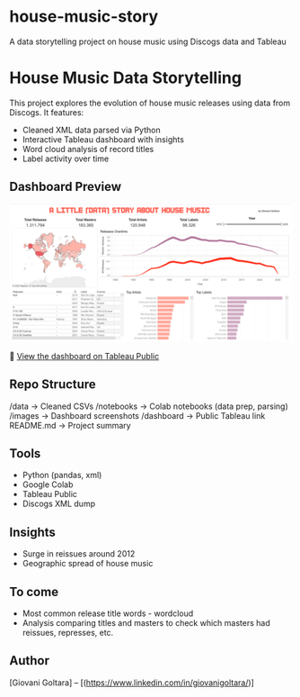 # house-music-story
A data storytelling project on house music using Discogs data and Tableau

# House Music Data Storytelling

This project explores the evolution of house music releases using data from Discogs. It features:
- Cleaned XML data parsed via Python
- Interactive Tableau dashboard with insights
- Word cloud analysis of record titles
- Label activity over time

## Dashboard Preview
![Dashboard](images/dashboard_preview.png)

🔗 [View the dashboard on Tableau Public](https://public.tableau.com/views/AlittledatahistoryofHouseMusic/Dashboard1?:language=en-US&publish=yes&:sid=&:display_count=n&:origin=viz_share_link)

## Repo Structure
/data                → Cleaned CSVs
/notebooks           → Colab notebooks (data prep, parsing)
/images              → Dashboard screenshots
/dashboard           → Public Tableau link
README.md            → Project summary

## Tools
- Python (pandas, xml)
- Google Colab
- Tableau Public
- Discogs XML dump

## Insights
- Surge in reissues around 2012
- Geographic spread of house music

## To come
- Most common release title words - wordcloud
- Analysis comparing titles and masters to check which masters had reissues, represses, etc.

## Author
[Giovani Goltara] – [(https://www.linkedin.com/in/giovanigoltara/)]
